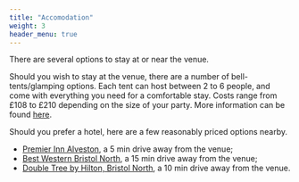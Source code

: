 ```yaml
---
title: "Accomodation"
weight: 3
header_menu: true
---
```


There are several options to stay at or near the venue.

Should you wish to stay at the venue, there are a number of bell-tents/glamping
options. Each tent can host between 2 to 6 people, and come with everything you
need for a comfortable stay. Costs range from £108 to £210 depending on the size
of your party. More information can be found
[here](https://olddownestate.co.uk/bell-tents/).

Should you prefer a hotel, here are a few reasonably priced options nearby.
* [Premier Inn Alveston](https://maps.app.goo.gl/fpEKZCjLCYFX5LY59), a 5 min
drive away from the venue;
* [Best Western Bristol North](https://maps.app.goo.gl/LAxGtFgfoeqAD5ke8), a 15
min drive away from the venue;
* [Double Tree by Hilton, Bristol North](https://maps.app.goo.gl/7tqfg6wq76UUw4nb7),
 a 10 min drive away from the venue.
